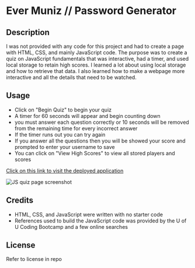 # Ever Muniz // Password Generator

## Description

I was not provided with any code for this project and had to create a page with HTML, CSS, and mainly JavaScript code. The purpose was to create a quiz on JavaScript fundamentals that was interactive, had a timer, and used local storage to retain high scores. I learned a lot about using local storage and how to retrieve that data. I also learned how to make a webpage more interactive and all the details that need to be watched. 

## Usage

- Click on "Begin Quiz" to begin your quiz
- A timer for 60 seconds will appear and begin counting down
- you must answer each question correctly or 10 seconds will be removed from the remaining time for every incorrect answer
- If the timer runs out you can try again
- If you answer all the questions then you will be showed your score and prompted to enter your username to save
- You can click on "View High Scores" to view all stored players and scores

[Click on this link to visit the deployed application](https://evermuniz.github.io/Ever-Muniz-JS-Fundamentals-Quiz/)

![JS quiz page screenshot](./02-Challenge/Assets/03-javascript-homework-demo.png)

## Credits

- HTML, CSS, and JavaScript were written with no starter code
- References used to build the JavaScript code was provided by the U of U Coding Bootcamp and a few online searches

## License

Refer to license in repo
